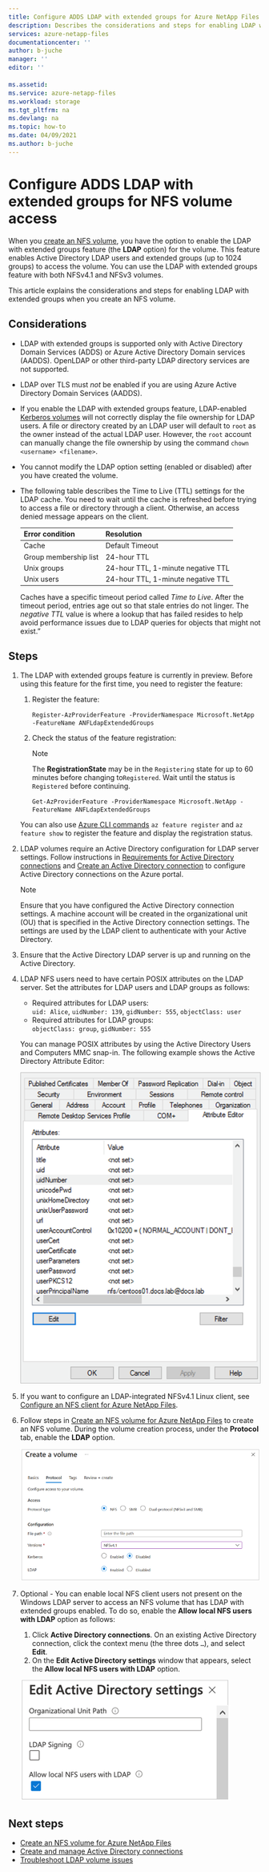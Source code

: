 ```yaml
---
title: Configure ADDS LDAP with extended groups for Azure NetApp Files NFS volume access | Microsoft Docs
description: Describes the considerations and steps for enabling LDAP with extended groups when you create an NFS volume by using Azure NetApp Files.  
services: azure-netapp-files
documentationcenter: ''
author: b-juche
manager: ''
editor: ''

ms.assetid:
ms.service: azure-netapp-files
ms.workload: storage
ms.tgt_pltfrm: na
ms.devlang: na
ms.topic: how-to
ms.date: 04/09/2021
ms.author: b-juche
---
```

# Configure ADDS LDAP with extended groups for NFS volume access

When you [create an NFS volume](azure-netapp-files-create-volumes.md), you have the option to enable the LDAP with extended groups feature (the **LDAP** option) for the volume. This feature enables Active Directory LDAP users and extended groups (up to 1024 groups) to access the volume. You can use the LDAP with extended groups feature with both NFSv4.1 and NFSv3 volumes. 

This article explains the considerations and steps for enabling LDAP with extended groups when you create an NFS volume.  

## Considerations

* LDAP with extended groups is supported only with Active Directory Domain Services (ADDS) or Azure Active Directory Domain services (AADDS). OpenLDAP or other third-party LDAP directory services are not supported. 

* LDAP over TLS must *not* be enabled if you are using Azure Active Directory Domain Services (AADDS).  

* If you enable the LDAP with extended groups feature, LDAP-enabled [Kerberos volumes](configure-kerberos-encryption.md) will not correctly display the file ownership for LDAP users. A file or directory created by an LDAP user will default to `root` as the owner instead of the actual LDAP user. However, the `root` account can manually change the file ownership by using the command `chown <username> <filename>`. 

* You cannot modify the LDAP option setting (enabled or disabled) after you have created the volume.  

* The following table describes the Time to Live (TTL) settings for the LDAP cache. You need to wait until the cache is refreshed before trying to access a file or directory through a client. Otherwise, an access denied message appears on the client. 

    |     Error condition    |     Resolution    |
    |-|-|
    | Cache |  Default Timeout |
    | Group membership list  | 24-hour TTL  |
    | Unix groups  | 24-hour TTL, 1-minute negative TTL  |
    | Unix users  | 24-hour TTL, 1-minute negative TTL  |

    Caches have a specific timeout period called *Time to Live*. After the timeout period, entries age out so that stale entries do not linger. The *negative TTL* value is where a lookup that has failed resides to help avoid performance issues due to LDAP queries for objects that might not exist.”        

## Steps

1. The LDAP with extended groups feature is currently in preview. Before using this feature for the first time, you need to register the feature:  

    1. Register the feature:   

        ```azurepowershell-interactive
        Register-AzProviderFeature -ProviderNamespace Microsoft.NetApp -FeatureName ANFLdapExtendedGroups
        ```

    2. Check the status of the feature registration: 

        > [!NOTE]
        > The **RegistrationState** may be in the `Registering` state for up to 60 minutes before changing to`Registered`. Wait until the status is `Registered` before continuing.

        ```azurepowershell-interactive
        Get-AzProviderFeature -ProviderNamespace Microsoft.NetApp -FeatureName ANFLdapExtendedGroups
        ```
        
    You can also use [Azure CLI commands](/cli/azure/feature) `az feature register` and `az feature show` to register the feature and display the registration status. 

2. LDAP volumes require an Active Directory configuration for LDAP server settings. Follow instructions in [Requirements for Active Directory connections](create-active-directory-connections.md#requirements-for-active-directory-connections) and [Create an Active Directory connection](create-active-directory-connections.md#create-an-active-directory-connection) to configure Active Directory connections on the Azure portal.  

    > [!NOTE]
    > Ensure that you have configured the Active Directory connection settings. A machine account will be created in the organizational unit (OU) that is specified in the Active Directory connection settings. The settings are used by the LDAP client to authenticate with your Active Directory.

3. Ensure that the Active Directory LDAP server is up and running on the Active Directory. 

4. LDAP NFS users need to have certain POSIX attributes on the LDAP server. Set the attributes for LDAP users and LDAP groups as follows: 

    * Required attributes for LDAP users:   
        `uid: Alice`, `uidNumber: 139`, `gidNumber: 555`, `objectClass: user`
    * Required attributes for LDAP groups:   
        `objectClass: group`, `gidNumber: 555`

    You can manage POSIX attributes by using the Active Directory Users and Computers MMC snap-in. The following example shows the Active Directory Attribute Editor:  

    ![Active Directory Attribute Editor](../media/azure-netapp-files/active-directory-attribute-editor.png) 

5. If you want to configure an LDAP-integrated NFSv4.1 Linux client, see [Configure an NFS client for Azure NetApp Files](configure-nfs-clients.md).

6.	Follow steps in [Create an NFS volume for Azure NetApp Files](azure-netapp-files-create-volumes.md) to create an NFS volume. During the volume creation process, under the **Protocol** tab, enable the **LDAP** option.   

    ![Screenshot that shows Create a Volume page with LDAP option.](../media/azure-netapp-files/create-nfs-ldap.png)  

7. Optional - You can enable local NFS client users not present on the Windows LDAP server to access an NFS volume that has LDAP with extended groups enabled. To do so, enable the **Allow local NFS users with LDAP** option as follows:
    1. Click **Active Directory connections**.  On an existing Active Directory connection, click the context menu (the three dots `…`), and select **Edit**.  
    2. On the **Edit Active Directory settings** window that appears, select the **Allow local NFS users with LDAP** option.  

    ![Screenshot that shows the Allow local NFS users with LDAP option](../media/azure-netapp-files/allow-local-nfs-users-with-ldap.png)  

## Next steps  

* [Create an NFS volume for Azure NetApp Files](azure-netapp-files-create-volumes.md)
* [Create and manage Active Directory connections](create-active-directory-connections.md)
* [Troubleshoot LDAP volume issues](troubleshoot-ldap-volumes.md)

